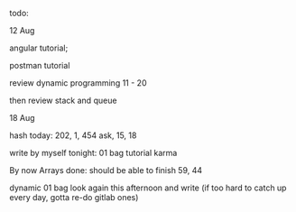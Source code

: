 todo: 

12 Aug

angular tutorial; 

postman tutorial

review dynamic programming 11 - 20 

then review stack and queue



18 Aug

hash today: 202, 1, 454 ask, 15, 18

write by myself tonight: 01 bag tutorial karma

By now Arrays done: should be able to finish 59, 44

dynamic 01 bag look again this afternoon and write (if too hard to catch up every day, gotta re-do gitlab ones)


